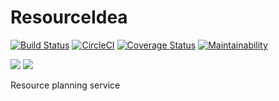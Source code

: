 # ResourceIdea
[![Build Status](https://travis-ci.org/joeseggie/resourceidea.svg?branch=master)](https://travis-ci.org/joeseggie/resourceidea) [![CircleCI](https://circleci.com/gh/joeseggie/resourceidea.svg?style=svg)](https://circleci.com/gh/joeseggie/resourceidea) [![Coverage Status](https://coveralls.io/repos/github/joeseggie/resourceidea/badge.svg)](https://coveralls.io/github/joeseggie/resourceidea) [![Maintainability](https://api.codeclimate.com/v1/badges/68c80481cab44e611e10/maintainability)](https://codeclimate.com/github/joeseggie/resourceidea/maintainability)

![](https://img.shields.io/github/issues-raw/joeseggie/resourceidea.svg?style=flat) ![](https://img.shields.io/github/languages/top/joeseggie/resourceidea.svg?style=flat)

Resource planning service
